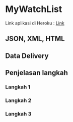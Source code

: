 # MyWatchList

Link aplikasi di Heroku : [Link](https://pbp-tugas-2-insta-x.herokuapp.com/mywatchlist)

## JSON, XML, HTML

## Data Delivery

## Penjelasan langkah

### Langkah 1

### Langkah 2

### Langkah 3

